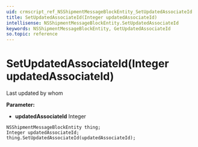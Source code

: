 ```yaml
---
uid: crmscript_ref_NSShipmentMessageBlockEntity_SetUpdatedAssociateId
title: SetUpdatedAssociateId(Integer updatedAssociateId)
intellisense: NSShipmentMessageBlockEntity.SetUpdatedAssociateId
keywords: NSShipmentMessageBlockEntity, GetUpdatedAssociateId
so.topic: reference
---
```


# SetUpdatedAssociateId(Integer updatedAssociateId)

Last updated by whom

**Parameter:** 
* **updatedAssociateId** Integer

```crmscript
NSShipmentMessageBlockEntity thing;
Integer updatedAssociateId;
thing.SetUpdatedAssociateId(updatedAssociateId);
```

